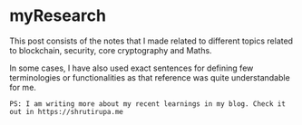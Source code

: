 # myResearch

This post consists of the notes that I made related to different topics related to blockchain, security, core cryptography and Maths. 

In some cases, I have also used exact sentences for defining few terminologies or functionalities as that reference was quite understandable for me. 




      
    PS: I am writing more about my recent learnings in my blog. Check it out in https://shrutirupa.me 
